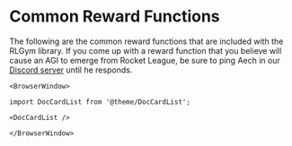 # Common Reward Functions

The following are the common reward functions that are included with the RLGym library.
If you come up with a reward function that you believe will cause an AGI to emerge from Rocket League, be sure to ping Aech in our [Discord server](https://discord.gg/NjAHcP32Ae) until he responds.

```mdx-code-block
<BrowserWindow>

import DocCardList from '@theme/DocCardList';

<DocCardList />

</BrowserWindow>
```
